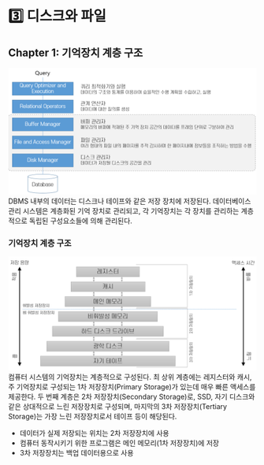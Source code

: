 # 3️⃣ 디스크와 파일

## Chapter 1: 기억장치 계층 구조
<img src="config/image15.png">
DBMS 내부의 데이터는 디스크나 테이프와 같은 저장 장치에 저장된다. 
데이터베이스 관리 시스템은 계층화된 기억 장치로 관리되고,
각 기억장치는 각 장치를 관리하는 계층적으로 독립된 구성요소들에 의해 관리된다.

### 기억장치 계층 구조
<img src="./config/image16.png">
컴퓨터 시스템의 기억장치는 계층적으로 구성된다. 
최 상위 계층에는 레지스터와 캐시, 주 기억장치로 구성되는 1차 저장장치(Primary Storage)가 있는데 매우 빠른 액세스를 제공한다. 
두 번째 계층은 2차 저장장치(Secondary Storage)로, SSD, 자기 디스크와 같은 상대적으로 느린 저장장치로 구성되며, 
마지막의 3차 저장장치(Tertiary Storage)는 가장 느린 저장장치로서 테이프 등이 해당된다.

- 데이터가 실제 저장되는 위치는 2차 저장장치에 사용
- 컴퓨터 동작시키기 위한 프로그램은 메인 메모리(1차 저장장치)에 저장
- 3차 저장장치는 백업 데이터용으로 사용
